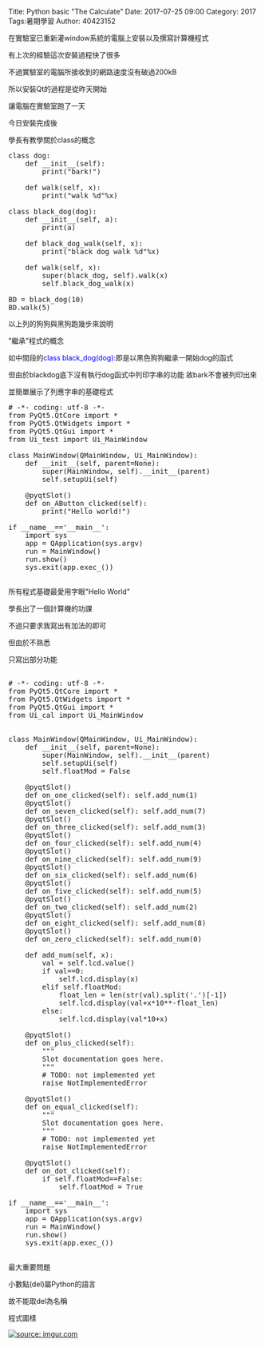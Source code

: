 Title: Python basic "The Calculate"
Date: 2017-07-25 09:00
Category: 2017
Tags:暑期學習
Author: 40423152

在實驗室已重新灌window系統的電腦上安裝以及撰寫計算機程式

<!-- PELICAN_END_SUMMARY -->

有上次的經驗這次安裝過程快了很多

不過實驗室的電腦所接收到的網路速度沒有破過200kB 

所以安裝Qt的過程是從昨天開始

讓電腦在實驗室跑了一天

今日安裝完成後

學長有教學關於class的概念

<pre class="brush: python">
class dog:
    def __init__(self):
        print("bark!")
    
    def walk(self, x):
        print("walk %d"%x)

class black_dog(dog):
    def __init__(self, a):
        print(a)
    
    def black_dog_walk(self, x):
        print("black dog walk %d"%x)
    
    def walk(self, x):
        super(black_dog, self).walk(x)
        self.black_dog_walk(x)

BD = black_dog(10)
BD.walk(5)
</pre>

以上列的狗狗與黑狗跑幾步來說明

"繼承"程式的概念

如中間段的<font color=#0000FF>class black_dog(dog):</font>即是以黑色狗狗繼承一開始dog的函式

但由於blackdog底下沒有執行dog函式中列印字串的功能 故bark不會被列印出來


並簡單展示了列應字串的基礎程式

<pre class="brush: python">
# -*- coding: utf-8 -*-
from PyQt5.QtCore import *
from PyQt5.QtWidgets import *
from PyQt5.QtGui import *
from Ui_test import Ui_MainWindow

class MainWindow(QMainWindow, Ui_MainWindow):
    def __init__(self, parent=None):
        super(MainWindow, self).__init__(parent)
        self.setupUi(self)
    
    @pyqtSlot()
    def on_AButton_clicked(self):
        print("Hello world!")

if __name__=='__main__':
    import sys
    app = QApplication(sys.argv)
    run = MainWindow()
    run.show()
    sys.exit(app.exec_())

</pre>

所有程式基礎最愛用字眼"Hello World"



學長出了一個計算機的功課

不過只要求我寫出有加法的即可

但由於不熟悉

只寫出部分功能

<pre class="brush: python">

# -*- coding: utf-8 -*-
from PyQt5.QtCore import *
from PyQt5.QtWidgets import *
from PyQt5.QtGui import *
from Ui_cal import Ui_MainWindow


class MainWindow(QMainWindow, Ui_MainWindow): 
    def __init__(self, parent=None):
        super(MainWindow, self).__init__(parent)
        self.setupUi(self)
        self.floatMod = False
    
    @pyqtSlot()
    def on_one_clicked(self): self.add_num(1)
    @pyqtSlot()
    def on_seven_clicked(self): self.add_num(7)
    @pyqtSlot()
    def on_three_clicked(self): self.add_num(3)
    @pyqtSlot()
    def on_four_clicked(self): self.add_num(4)
    @pyqtSlot()
    def on_nine_clicked(self): self.add_num(9)
    @pyqtSlot()
    def on_six_clicked(self): self.add_num(6)
    @pyqtSlot()
    def on_five_clicked(self): self.add_num(5)
    @pyqtSlot()
    def on_two_clicked(self): self.add_num(2)
    @pyqtSlot()
    def on_eight_clicked(self): self.add_num(8)
    @pyqtSlot()
    def on_zero_clicked(self): self.add_num(0)
    
    def add_num(self, x):
        val = self.lcd.value()
        if val==0:
            self.lcd.display(x)
        elif self.floatMod:
            float_len = len(str(val).split('.')[-1])
            self.lcd.display(val+x*10**-float_len)
        else:
            self.lcd.display(val*10+x)
    
    @pyqtSlot()
    def on_plus_clicked(self):
        """
        Slot documentation goes here.
        """
        # TODO: not implemented yet
        raise NotImplementedError
    
    @pyqtSlot()
    def on_equal_clicked(self):
        """
        Slot documentation goes here.
        """
        # TODO: not implemented yet
        raise NotImplementedError
    
    @pyqtSlot()
    def on_dot_clicked(self):
        if self.floatMod==False:
            self.floatMod = True

if __name__=='__main__':
    import sys
    app = QApplication(sys.argv)
    run = MainWindow()
    run.show()
    sys.exit(app.exec_())

</pre>

最大重要問題

小數點(del)屬Python的語言

故不能取del為名稱

程式圖樣

<a href="http://imgur.com/4TrCFzp"><img src="http://i.imgur.com/4TrCFzp.png" title="source: imgur.com" /></a>